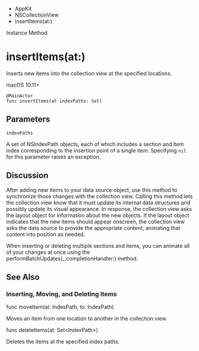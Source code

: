 

- AppKit
- NSCollectionView
-  insertItems(at:) 

Instance Method

# insertItems(at:)

Inserts new items into the collection view at the specified locations.

macOS 10.11+

``` source
@MainActor
func insertItems(at indexPaths: Set)
```

## Parameters 

`indexPaths`  

A set of NSIndexPath objects, each of which includes a section and item index corresponding to the insertion point of a single item. Specifying `nil` for this parameter raises an exception.

## Discussion

After adding new items to your data source object, use this method to synchronize those changes with the collection view. Calling this method lets the collection view know that it must update its internal data structures and possibly update its visual appearance. In response, the collection view asks the layout object for information about the new objects. If the layout object indicates that the new items should appear onscreen, the collection view asks the data source to provide the appropriate content, animating that content into position as needed.

When inserting or deleting multiple sections and items, you can animate all of your changes at once using the performBatchUpdates(_:completionHandler:) method.

## See Also

### Inserting, Moving, and Deleting Items

func moveItem(at: IndexPath, to: IndexPath)

Moves an item from one location to another in the collection view.

func deleteItems(at: Set&lt;IndexPath>)

Deletes the items at the specified index paths.

